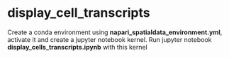 # display_cell_transcripts
Create a conda environment using **napari_spatialdata_environment.yml**, activate it and create a jupyter notebook kernel. Run jupyter notebook **display_cells_transcripts.ipynb** with this kernel
